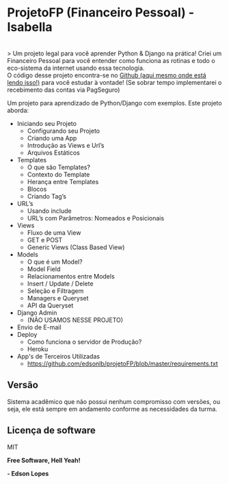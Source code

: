 ﻿ProjetoFP (Financeiro Pessoal) - Isabella
=========
<br />
> Um projeto legal para você aprender Python & Django na prática! Criei um Financeiro Pessoal para você entender como funciona as rotinas e todo o eco-sistema da internet usando essa tecnologia. <br />O código desse projeto encontra-se no <a href="https://github.com/edsonlb/projetoFP" target="_blank">Github (aqui mesmo onde está lendo isso!)</a> para você estudar à vontade! (Se sobrar tempo implementarei o recebimento das contas via PagSeguro)


Um projeto para aprendizado de Python/Django com exemplos. Este projeto aborda:

  - Iniciando seu Projeto
    - Configurando seu Projeto
    - Criando uma App
    - Introdução as Views e Url’s
    - Arquivos Estáticos
  - Templates
    - O que são Templates?
    - Contexto do Template
    - Herança entre Templates
    - Blocos
    - Criando Tag’s
  - URL’s
    - Usando include
    - URL’s com Parâmetros: Nomeados e Posicionais
  - Views
    - Fluxo de uma View
    - GET e POST
    - Generic Views (Class Based View)
  - Models
    - O que é um Model?
    - Model Field
    - Relacionamentos entre Models
    - Insert / Update / Delete
    - Seleção e Filtragem
    - Managers e Queryset
    - API da Queryset
  - Django Admin
    - (NÃO USAMOS NESSE PROJETO)
  - Envio de E-mail
  - Deploy
    - Como funciona o servidor de Produção?
    - Heroku
  - App's de Terceiros Utilizadas
    - https://github.com/edsonlb/projetoFP/blob/master/requirements.txt

Versão
----

Sistema acadêmico que não possui nenhum compromisso com versões, ou seja, ele está sempre em andamento conforme as necessidades da turma.

Licença de software
----

MIT


**Free Software, Hell Yeah!**


**- Edson Lopes**
    